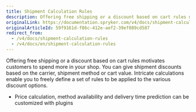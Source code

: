 ```yaml
---
title: Shipment Calculation Rules
description: Offering free shipping or a discount based on cart rules motivates customers to spend more in your shop.
originalLink: https://documentation.spryker.com/v4/docs/shipment-calculation-rules
originalArticleId: 59f9161d-f86c-412e-aef2-39ef089cd587
redirect_from:
  - /v4/docs/shipment-calculation-rules
  - /v4/docs/en/shipment-calculation-rules
---
```


Offering free shipping or a discount based on cart rules motivates customers to spend more in your shop. You can give shipment discounts based on the carrier, shipment method or cart value. Intricate calculations enable you to freely define a set of rules to be applied to the various discount options.

- Price calculation, method availability and delivery time prediction can be customized with plugins
